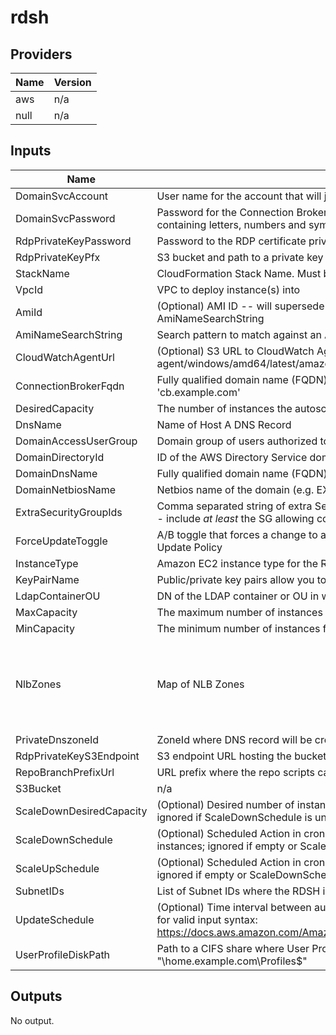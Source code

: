 # rdsh

<!-- BEGIN TFDOCS -->
## Providers

| Name | Version |
|------|---------|
| aws | n/a |
| null | n/a |

## Inputs

| Name | Description | Type | Default | Required |
|------|-------------|------|---------|:-----:|
| DomainSvcAccount | User name for the account that will join the instance to the Connection Broker Cluster | `string` | n/a | yes |
| DomainSvcPassword | Password for the Connection Broker service account. Must be at least 8 characters containing letters, numbers and symbols | `string` | n/a | yes |
| RdpPrivateKeyPassword | Password to the RDP certificate private key | `string` | n/a | yes |
| RdpPrivateKeyPfx | S3 bucket and path to a private key for the RDP certificate, e.g. '<bucket>/path/to/key.pfx' | `string` | n/a | yes |
| StackName | CloudFormation Stack Name.  Must be less than 10 characters | `string` | n/a | yes |
| VpcId | VPC to deploy instance(s) into | `string` | n/a | yes |
| AmiId | (Optional) AMI ID -- will supersede Lambda-based AMI lookup using AmiNameSearchString | `string` | `""` | no |
| AmiNameSearchString | Search pattern to match against an AMI Name | `string` | `"Windows_Server-2016-English-Full-Base-*"` | no |
| CloudWatchAgentUrl | (Optional) S3 URL to CloudWatch Agent MSI. Example: s3://amazoncloudwatch-agent/windows/amd64/latest/amazon-cloudwatch-agent.msi | `string` | `""` | no |
| ConnectionBrokerFqdn | Fully qualified domain name (FQDN) of the primary Connection Broker, e.g. 'cb.example.com' | `string` | `""` | no |
| DesiredCapacity | The number of instances the autoscale group will spin up initially | `string` | `"1"` | no |
| DnsName | Name of Host A DNS Record | `string` | `""` | no |
| DomainAccessUserGroup | Domain group of users authorized to use the RDSH | `string` | `"Domain Users"` | no |
| DomainDirectoryId | ID of the AWS Directory Service domain, e.g. d-xxxxxxxxxx | `string` | `""` | no |
| DomainDnsName | Fully qualified domain name (FQDN) of the forest root domain e.g. example.com | `string` | `"example.com"` | no |
| DomainNetbiosName | Netbios name of the domain (e.g. EXAMPLE) | `string` | `"EXAMPLE"` | no |
| ExtraSecurityGroupIds | Comma separated string of extra Security Group IDs to attach to the RDSH instances -- include _at least_ the SG allowing connectivity to the Connection Broker database | `list(string)` | `[]` | no |
| ForceUpdateToggle | A/B toggle that forces a change to a LaunchConfig property, triggering the AutoScale Update Policy | `string` | `"A"` | no |
| InstanceType | Amazon EC2 instance type for the Remote Desktop Session Instance | `string` | `"t2.medium"` | no |
| KeyPairName | Public/private key pairs allow you to securely connect to your instance after it launches | `string` | `""` | no |
| LdapContainerOU | DN of the LDAP container or OU in which the RDSH instance will be placed | `string` | `"OU=Users,DC=example,DC=com"` | no |
| MaxCapacity | The maximum number of instances for the autoscale group | `string` | `"2"` | no |
| MinCapacity | The minimum number of instances for the autoscale group | `string` | `"0"` | no |
| NlbZones | Map of NLB Zones | `map(string)` | <pre>{<br>  "us-east-1": "Z26RNL4JYFTOTI",<br>  "us-east-2": "ZLMOA37VPKANP",<br>  "us-west-1": "Z24FKFUX50B4VW",<br>  "us-west-2": "Z18D5FSROUN65G"<br>}</pre> | no |
| PrivateDnszoneId | ZoneId where DNS record will be created for the RDSH nodes | `string` | `""` | no |
| RdpPrivateKeyS3Endpoint | S3 endpoint URL hosting the bucket where the RDP certificate private key is stored | `string` | `"https://s3.amazonaws.com"` | no |
| RepoBranchPrefixUrl | URL prefix where the repo scripts can be retrieved | `string` | `"https://raw.githubusercontent.com/plus3it/cfn/master"` | no |
| S3Bucket | n/a | `string` | `"your_bucket"` | no |
| ScaleDownDesiredCapacity | (Optional) Desired number of instances during the Scale Down Scheduled Action; ignored if ScaleDownSchedule is unset | `string` | `"1"` | no |
| ScaleDownSchedule | (Optional) Scheduled Action in cron-format (UTC) to scale down the number of instances; ignored if empty or ScaleUpSchedule is unset (E.g. '0 0 * * *') | `string` | `""` | no |
| ScaleUpSchedule | (Optional) Scheduled Action in cron-format (UTC) to scale up to the Desired Capacity; ignored if empty or ScaleDownSchedule is unset (E.g. '0 10 * * Mon-Fri') | `string` | `""` | no |
| SubnetIDs | List of Subnet IDs where the RDSH instances and ELB will be launched | `list(string)` | `[]` | no |
| UpdateSchedule | (Optional) Time interval between auto stack updates. Refer to the AWS documentation for valid input syntax: https://docs.aws.amazon.com/AmazonCloudWatch/latest/events/ScheduledEvents.html | `string` | `""` | no |
| UserProfileDiskPath | Path to a CIFS share where User Profile Disks are stored, e.g. "\\home.example.com\Profiles$" | `string` | `"\\\\\\home.example.com\\Profile$"` | no |

## Outputs

No output.

<!-- END TFDOCS -->
